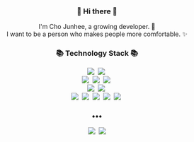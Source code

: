 
<h3 align="center"> 👋 Hi there 👋 </h3>
<p align="center">
I'm  Cho Junhee, a growing developer. 🌱 <br>
I want to be a person who makes people more comfortable. ✨
</p>
<h3 align="center">📚 Technology Stack 📚</h3>
<p align="center">
  <img src="https://img.shields.io/badge/-Java-orange"/>&nbsp
  <img src="https://img.shields.io/badge/-SpringBoot-brightgreen"/>&nbsp
  <br>
  <img src="https://img.shields.io/badge/-JPA-brightgreen"/>&nbsp
  <img src="https://img.shields.io/badge/-MySQL-navy"/>&nbsp
  <img src="https://img.shields.io/badge/MongoDB-green"/>&nbsp
  <br>
  <img src="https://img.shields.io/badge/Redis-red"/>&nbsp
  <img src="https://img.shields.io/badge/Kafka-black"/>&nbsp
  <br>
  <img src="https://img.shields.io/badge/-Nginx-yellow"/>&nbsp
  <img src="https://img.shields.io/badge/-Docker-blue"/>&nbsp
  <img src="https://img.shields.io/badge/-Jenkins-purple"/>&nbsp
  <img src="https://img.shields.io/badge/-AWS-gray"/>&nbsp
  <img src="https://img.shields.io/badge/-Git-orange"/>&nbsp
</p>
<h3 align="center">•••</h2>
<p align="center">
  <a href="https://velog.io/@jjhjjh1159"><img src="https://img.shields.io/badge/Tech%20Blog-11B48A?style=flat-square&logo=Vimeo&logoColor=white&link=https://velog.io/@jjhjjh1159"/></a>&nbsp
  <a href="mailto:jjhjjh1159@gmail.com"><img src="https://img.shields.io/badge/Gmail-d14836?style=flat-square&logo=Gmail&logoColor=white&link=mailto:jjhjjh1159@gmail.com"/></a>
</p>

